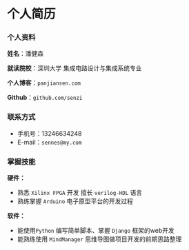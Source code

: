 # 个人简历 #

### 个人资料 ##

**姓名**：潘健森

**就读院校**：深圳大学 集成电路设计与集成系统专业

**个人博客**：`panjiansen.com`

**Github**：`github.com/senzi`

### 联系方式 ##

- 手机号：13246634248
- E-mail：`sennes@my.com`

### 掌握技能 ##
**硬件：**

- 熟悉 `Xilinx FPGA` 开发 擅长 `verilog-HDL` 语言  
- 熟练掌握 `Arduino` 电子原型平台的开发过程

**软件：**

- 能使用`Python` 编写简单脚本、掌握 `Django` 框架的web开发
- 能熟练使用 `MindManager` 思维导图做项目开发的前期思路整理


